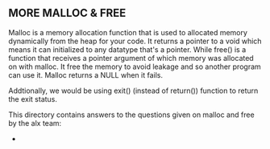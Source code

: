 ## MORE MALLOC & FREE

Malloc is a memory allocation function that is used to allocated memory dynamically from the heap for your code. It returns a pointer to a void which means it can initialized to any datatype that's a pointer. While free() is a function that receives a pointer argument of which memory was allocated on with malloc. It free the memory to avoid leakage and so another program can use it. Malloc returns a NULL when it fails.

Addtionally, we would be using exit() (instead of return()) function to return the exit status. 

This directory contains answers to the questions given on malloc and free by the alx team:

*
